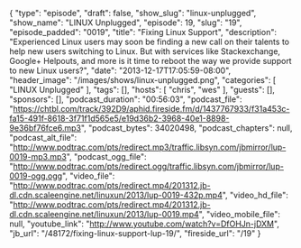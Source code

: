 {
  "type": "episode",
  "draft": false,
  "show_slug": "linux-unplugged",
  "show_name": "LINUX Unplugged",
  "episode": 19,
  "slug": "19",
  "episode_padded": "0019",
  "title": "Fixing Linux Support",
  "description": "Experienced Linux users may soon be finding a new call on their talents to help new users switching to Linux. But with services like Stackexchange, Google+ Helpouts, and more is it time to reboot the way we provide support to new Linux users?",
  "date": "2013-12-17T17:05:59-08:00",
  "header_image": "/images/shows/linux-unplugged.png",
  "categories": [
    "LINUX Unplugged"
  ],
  "tags": [],
  "hosts": [
    "chris",
    "wes"
  ],
  "guests": [],
  "sponsors": [],
  "podcast_duration": "00:56:03",
  "podcast_file": "https://chtbl.com/track/392D9/aphid.fireside.fm/d/1437767933/f31a453c-fa15-491f-8618-3f71f1d565e5/e19d36b2-3968-40e1-8898-9e36bf76fce6.mp3",
  "podcast_bytes": 34020498,
  "podcast_chapters": null,
  "podcast_alt_file": "http://www.podtrac.com/pts/redirect.mp3/traffic.libsyn.com/jbmirror/lup-0019-mp3.mp3",
  "podcast_ogg_file": "http://www.podtrac.com/pts/redirect.ogg/traffic.libsyn.com/jbmirror/lup-0019-ogg.ogg",
  "video_file": "http://www.podtrac.com/pts/redirect.mp4/201312.jb-dl.cdn.scaleengine.net/linuxun/2013/lup-0019-432p.mp4",
  "video_hd_file": "http://www.podtrac.com/pts/redirect.mp4/201312.jb-dl.cdn.scaleengine.net/linuxun/2013/lup-0019.mp4",
  "video_mobile_file": null,
  "youtube_link": "http://www.youtube.com/watch?v=DfOHJn-jDXM",
  "jb_url": "/48172/fixing-linux-support-lup-19/",
  "fireside_url": "/19"
}

